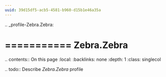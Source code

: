 ```yaml
---
uuid: 39d15df5-acb5-4581-b960-d15b1e46a35a
---
```

.. _profile-Zebra.Zebra:

===========
Zebra.Zebra
===========

.. contents:: On this page
    :local:
    :backlinks: none
    :depth: 1
    :class: singlecol

.. todo::
    Describe *Zebra.Zebra* profile

